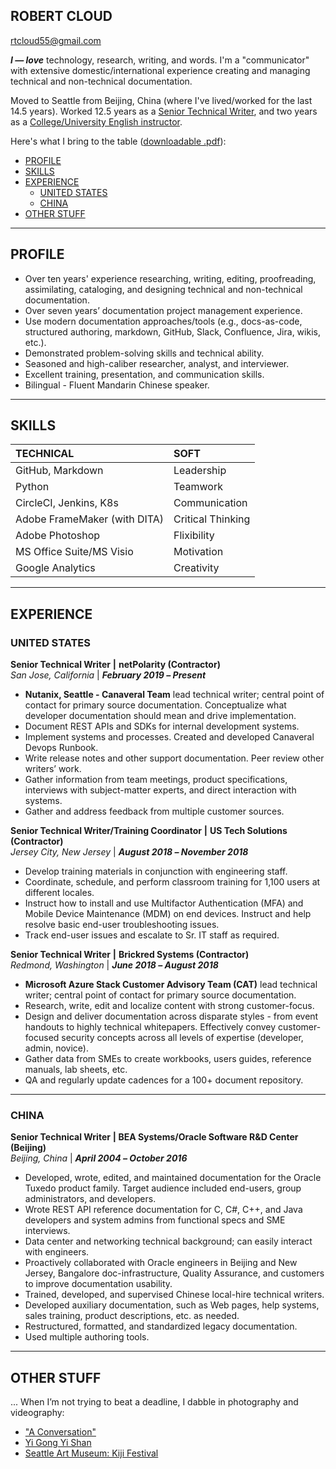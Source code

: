 ## ROBERT CLOUD  
rtcloud55@gmail.com   

***I — love*** technology, research, writing, and words. I'm a "communicator" with extensive domestic/international experience creating and managing technical and non-technical documentation.

Moved to Seattle from Beijing, China (where I've lived/worked for the last 14.5 years). Worked 12.5 years as a [Senior Technical Writer](https://github.com/keshihua5/resume/blob/master/images/rc_lor.pdf), and two years as a [College/University English instructor](https://www.youtube.com/watch?v=m34cB7ELO0s&feature=youtu.be). 

Here's what I bring to the table ([downloadable .pdf](https://github.com/keshihua5/resume/blob/master/images/Cloud%2C%20Robert.pdf)):

- [PROFILE](https://github.com/keshihua5/resume#profile)    
- [SKILLS](https://github.com/keshihua5/resume#skills)    
- [EXPERIENCE]( https://github.com/keshihua5/resume#experience)    
  - [UNITED STATES](https://github.com/keshihua5/resume#united-states)
  - [CHINA](https://github.com/keshihua5/resume#china)     
- [OTHER STUFF](https://github.com/keshihua5/resume#other-stuff)  

------



## PROFILE

- Over ten years' experience researching, writing, editing, proofreading, assimilating, cataloging, and designing technical and non-technical documentation. 
- Over seven years’ documentation project management experience.  
- Use modern documentation approaches/tools (e.g., docs-as-code, structured authoring, markdown, GitHub, Slack, Confluence, Jira, wikis, etc.).
- Demonstrated problem-solving skills and technical ability.
- Seasoned and high-caliber researcher, analyst, and interviewer.
- Excellent training, presentation, and communication skills.
- Bilingual - Fluent Mandarin Chinese speaker.

------
## SKILLS
| **TECHNICAL**                | **SOFT**     |
| :--------------------------- | :---------------- |
| GitHub, Markdown             | Leadership        |
| Python                       | Teamwork          |
| CircleCI, Jenkins, K8s       | Communication     |
| Adobe FrameMaker (with DITA) | Critical Thinking |
| Adobe Photoshop              | Flixibility       |
| MS Office Suite/MS Visio     | Motivation        |
| Google Analytics             | Creativity        |

------

## EXPERIENCE

### UNITED STATES

**Senior Technical Writer** **|** **netPolarity (Contractor)**    
*San Jose, California* | ***February 2019* *–* *Present***

- **Nutanix, Seattle - Canaveral Team** lead technical writer; central point of contact for primary source documentation. Conceptualize what developer documentation should mean and drive implementation.     
- Document REST APIs and SDKs for internal development systems.     
- Implement systems and processes. Created and developed Canaveral Devops Runbook.     
- Write release notes and other support documentation. Peer review other writers’ work.    
- Gather information from team meetings, product specifications, interviews with subject-matter experts, and direct interaction with systems.    
- Gather and address feedback from multiple customer sources.   

**Senior Technical Writer/Training Coordinator** **|** **US Tech Solutions (Contractor)**   
*Jersey City, New Jersey* | ***August 2018* *–* *November 2018***

- Develop training materials in conjunction with engineering staff.
- Coordinate, schedule, and perform classroom training for 1,100 users at different locales.
- Instruct how to install and use Multifactor Authentication (MFA) and Mobile Device Maintenance (MDM) on end devices. Instruct and help resolve basic end-user troubleshooting issues.
- Track end-user issues and escalate to Sr. IT staff as required.

**Senior Technical Writer** **|** **Brickred Systems (Contractor)**       
*Redmond, Washington* | ***June 2018* *–* *August 2018***

- **Microsoft Azure Stack Customer Advisory Team (CAT)** lead technical writer; central point of contact for primary source documentation.
- Research, write, edit and localize content with strong customer-focus.
- Design and deliver documentation across disparate styles - from event handouts to highly technical whitepapers. Effectively convey customer-focused security concepts across all levels of expertise (developer, admin, novice).
- Gather data from SMEs to create workbooks, users guides, reference manuals, lab sheets, etc.
- QA and regularly update cadences for a 100+ document repository.

------



### CHINA

**Senior Technical Writer** **| BEA Systems/Oracle Software R&D Center (Beijing)**   
*Beijing, China* | ***April* *2004* *–* *October 2016***

- Developed, wrote, edited, and maintained documentation for the Oracle Tuxedo product family. Target audience included end-users, group administrators, and developers.   
- Wrote REST API reference documentation for C, C#, C++, and Java developers and system admins from functional specs and SME interviews.     
- Data center and networking technical background; can easily interact with engineers.    
- Proactively collaborated with Oracle engineers in Beijing and New Jersey, Bangalore doc-infrastructure, Quality Assurance, and customers to improve documentation usability.     
- Trained, developed, and supervised Chinese local-hire technical writers.     
- Developed auxiliary documentation, such as Web pages, help systems, sales training, product descriptions, etc. as needed.   
- Restructured, formatted, and standardized legacy documentation.    
- Used multiple authoring tools.    

------

## OTHER STUFF

... When I’m not trying to beat a deadline, I dabble in photography and videography:

- ["A Conversation"](https://vimeo.com/216641592/75255e335f)
- [Yi Gong Yi Shan](https://www.youtube.com/watch?v=xtFQ3AC94yA&feature=youtu.be)  
- [Seattle Art Museum: Kiji Festival](https://photos.google.com/share/AF1QipMcUsvjHf77aqac2PyIQlqXfO3OxdSu2nRquaGH3i5me5L1L53XQHHtWzbKl_NdRw?key=TVdBcEdsTmFoR0ItczVrR2JQM1N5NWItR0N6Tl9B)
